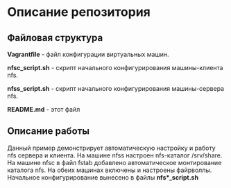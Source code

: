 # Описание репозитория

## Файловая структура
**Vagrantfile** - файл конфигурации виртуальных машин.

**nfsc_script.sh** - скрипт начального конфигурирования машины-клиента nfs.

**nfss_script.sh** - скрипт начального конфигурирования машины-сервера nfs.

**README.md** - этот файл

## Описание работы
Данный пример демонстрирует автоматическую настройку и работу nfs сервера и клиента. На машине nfss настроен nfs-каталог /srv/share. На машине nfsc в файл fstab добавлено автоматическое монтирование каталога nfs.
На обеих машинах включены и настроены файрволлы.
Начальное конфигурирование вынесено в файлы **nfs\*_script.sh**